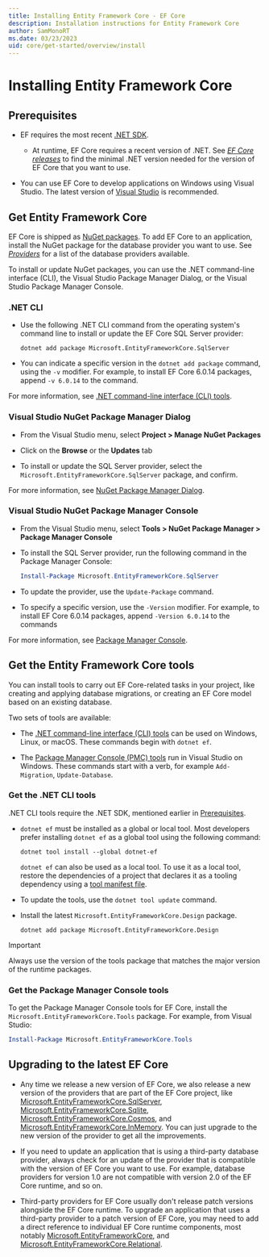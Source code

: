 ```yaml
---
title: Installing Entity Framework Core - EF Core
description: Installation instructions for Entity Framework Core
author: SamMonoRT
ms.date: 03/23/2023
uid: core/get-started/overview/install
---
```

# Installing Entity Framework Core

## Prerequisites

* EF requires the most recent [.NET SDK](https://dotnet.microsoft.com/en-us/download).
  * At runtime, EF Core requires a recent version of .NET. See [_EF Core releases_](xref:core/what-is-new/index) to find the minimal .NET version needed for the version of EF Core that you want to use.

* You can use EF Core to develop applications on Windows using Visual Studio. The latest version of [Visual Studio](https://visualstudio.microsoft.com/vs) is recommended.

## Get Entity Framework Core

EF Core is shipped as [NuGet packages](https://www.nuget.org/). To add EF Core to an application, install the NuGet package for the database provider you want to use. See [_Providers_](xref:core/providers/index) for a list of the database providers available.

To install or update NuGet packages, you can use the .NET command-line interface (CLI), the Visual Studio Package Manager Dialog, or the Visual Studio Package Manager Console.

### .NET CLI

* Use the following .NET CLI command from the operating system's command line to install or update the EF Core SQL Server provider:

  ```dotnetcli
  dotnet add package Microsoft.EntityFrameworkCore.SqlServer
  ```

* You can indicate a specific version in the `dotnet add package` command, using the `-v` modifier. For example, to install EF Core 6.0.14 packages, append `-v 6.0.14` to the command.

For more information, see [.NET command-line interface (CLI) tools](/dotnet/core/tools/).

### Visual Studio NuGet Package Manager Dialog

* From the Visual Studio menu, select **Project > Manage NuGet Packages**

* Click on the **Browse** or the **Updates** tab

* To install or update the SQL Server provider, select the `Microsoft.EntityFrameworkCore.SqlServer` package, and confirm.

For more information, see [NuGet Package Manager Dialog](/nuget/tools/package-manager-ui).

### Visual Studio NuGet Package Manager Console

* From the Visual Studio menu, select **Tools > NuGet Package Manager > Package Manager Console**

* To install the SQL Server provider, run the following command in the Package Manager Console:

  ```powershell
  Install-Package Microsoft.EntityFrameworkCore.SqlServer
  ```

* To update the provider, use the `Update-Package` command.

* To specify a specific version, use the `-Version` modifier. For example, to install EF Core 6.0.14 packages, append `-Version 6.0.14` to the commands

For more information, see [Package Manager Console](/nuget/tools/package-manager-console).

## Get the Entity Framework Core tools

You can install tools to carry out EF Core-related tasks in your project, like creating and applying database migrations, or creating an EF Core model based on an existing database.

Two sets of tools are available:

* The [.NET command-line interface (CLI) tools](xref:core/cli/dotnet) can be used on Windows, Linux, or macOS. These commands begin with `dotnet ef`.

* The [Package Manager Console (PMC) tools](xref:core/cli/powershell) run in Visual Studio on Windows. These commands start with a verb, for example `Add-Migration`, `Update-Database`.

<a name="cli"></a>

### Get the .NET CLI tools

.NET CLI tools require the .NET SDK, mentioned earlier in [Prerequisites](#prerequisites).

* `dotnet ef` must be installed as a global or local tool. Most developers prefer installing `dotnet ef` as a global tool using the following command:

  ```dotnetcli
  dotnet tool install --global dotnet-ef
  ```

  `dotnet ef` can also be used as a local tool. To use it as a local tool, restore the dependencies of a project that declares it as a tooling dependency using a [tool manifest file](/dotnet/core/tools/global-tools#install-a-local-tool).

* To update the tools, use the `dotnet tool update` command.

* Install the latest `Microsoft.EntityFrameworkCore.Design` package.

  ```dotnetcli
  dotnet add package Microsoft.EntityFrameworkCore.Design
  ```

> [!IMPORTANT]
> Always use the version of the tools package that matches the major version of the runtime packages.

### Get the Package Manager Console tools

To get the Package Manager Console tools for EF Core, install the `Microsoft.EntityFrameworkCore.Tools` package. For example, from Visual Studio:

```powershell
Install-Package Microsoft.EntityFrameworkCore.Tools
```

## Upgrading to the latest EF Core

* Any time we release a new version of EF Core, we also release a new version of the providers that are part of the EF Core project, like [Microsoft.EntityFrameworkCore.SqlServer](https://www.nuget.org/packages/Microsoft.EntityFrameworkCore.SqlServer), [Microsoft.EntityFrameworkCore.Sqlite](https://www.nuget.org/packages/Microsoft.EntityFrameworkCore.Sqlite), [Microsoft.EntityFrameworkCore.Cosmos](https://www.nuget.org/packages/Microsoft.EntityFrameworkCore.Cosmos), and [Microsoft.EntityFrameworkCore.InMemory](https://www.nuget.org/packages/Microsoft.EntityFrameworkCore.InMemory). You can just upgrade to the new version of the provider to get all the improvements.

* If you need to update an application that is using a third-party database provider, always check for an update of the provider that is compatible with the version of EF Core you want to use. For example, database providers for version 1.0 are not compatible with version 2.0 of the EF Core runtime, and so on.

* Third-party providers for EF Core usually don't release patch versions alongside the EF Core runtime. To upgrade an application that uses a third-party provider to a patch version of EF Core, you may need to add a direct reference to individual EF Core runtime components, most notably [Microsoft.EntityFrameworkCore](https://www.nuget.org/packages/Microsoft.EntityFrameworkCore/), and [Microsoft.EntityFrameworkCore.Relational](https://www.nuget.org/packages/Microsoft.EntityFrameworkCore.Relational/).
